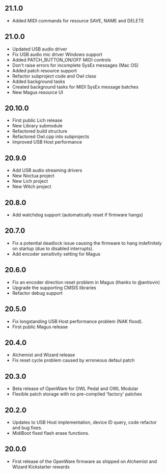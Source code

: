 21.1.0
------

* Added MIDI commands for resource SAVE, NAME and DELETE 

21.0.0
------

* Updated USB audio driver
* Fix USB audio mic driver Windows support
* Added PATCH_BUTTON_ON/OFF MIDI controls
* Don't raise errors for incomplete SysEx messages (Mac OS)
* Added patch resource support
* Refactor subproject code and Owl class
* Added background tasks
* Created background tasks for MIDI SysEx message batches
* New Magus resource UI


20.10.0
-------

* First public Lich release
* New Library submodule
* Refactored build structure
* Refactored Owl.cpp into subprojects
* Improved USB Host performance

20.9.0
------

* Add USB audio streaming drivers
* New Noctua project
* New Lich project
* New Witch project

20.8.0
------

* Add watchdog support (automatically reset if firmware hangs)

20.7.0
------

* Fix a potential deadlock issue causing the firmware to hang indefinitely on startup (due to disabled interrupts).
* Add encoder sensitivity setting for Magus

20.6.0
------

* Fix an encoder direction reset problem in Magus (thanks to @antisvin)
* Upgrade the supporting CMSIS libraries
* Refactor debug support

20.5.0
------

* Fix longstanding USB Host performance problem (NAK flood).
* First public Magus release

20.4.0
------

* Alchemist and Wizard release
* Fix reset cycle problem caused by erroneous defaul patch

20.3.0
------

* Beta release of OpenWare for OWL Pedal and OWL Modular
* Flexible patch storage with no pre-compiled 'factory' patches

20.2.0
------

* Updates to USB Host implementation, device ID query, code refactor and bug fixes.
* MidiBoot fixed flash erase functions.

20.0.0
------

* First release of the OpenWare firmware as shipped on Alchemist and Wizard Kickstarter rewards
